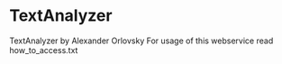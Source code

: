 # TextAnalyzer
TextAnalyzer by Alexander Orlovsky
For usage of this webservice read how_to_access.txt
